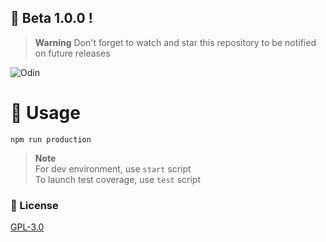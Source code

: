 ## 🌟 Beta 1.0.0 !
> **Warning**
> Don't forget to watch and star this repository to be notified on future releases

![Odin](https://cdn.dynamored.com/vcs/banners/Odin.png)

# 🎉 Usage

```
npm run production
```
> **Note**
> <br>For dev environment, use `start` script
> <br>To launch test coverage, use `test` script

### 📃 License
[GPL-3.0](https://www.gnu.org/licenses/gpl-3.0.en.html)
